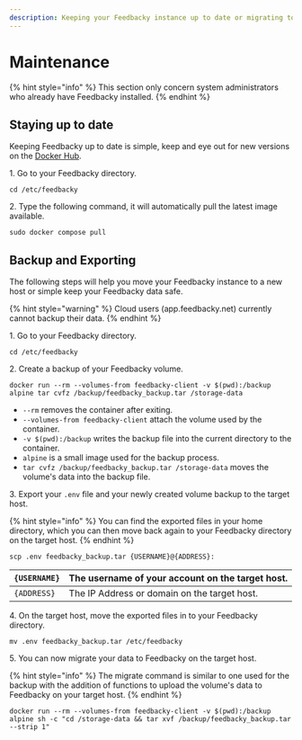 ```yaml
---
description: Keeping your Feedbacky instance up to date or migrating to a new host.
---
```


# Maintenance

{% hint style="info" %}
This section only concern system administrators who already have Feedbacky installed.
{% endhint %}

## Staying up to date

Keeping Feedbacky up to date is simple, keep and eye out for new versions on the [Docker Hub](https://hub.docker.com/u/plajer).

1\. Go to your Feedbacky directory.

```
cd /etc/feedbacky
```

2\. Type the following command, it will automatically pull the latest image available.

```
sudo docker compose pull
```

## Backup and Exporting

The following steps will help you move your Feedbacky instance to a new host or simple keep your Feedbacky data safe.

{% hint style="warning" %}
Cloud users (app.feedbacky.net) currently cannot backup their data.
{% endhint %}

1\. Go to your Feedbacky directory.

```
cd /etc/feedbacky
```

2\. Create a backup of your Feedbacky volume.

```
docker run --rm --volumes-from feedbacky-client -v $(pwd):/backup alpine tar cvfz /backup/feedbacky_backup.tar /storage-data
```

* `--rm` removes the container after exiting.
* `--volumes-from feedbacky-client` attach the volume used by the container.
* `-v $(pwd):/backup` writes the backup file into the current directory to the container.
* `alpine` is a small image used for the backup process.
* `tar cvfz /backup/feedbacky_backup.tar /storage-data` moves the volume's data into the backup file.

3\. Export your `.env` file and your newly created volume backup to the target host.

{% hint style="info" %}
You can find the exported files in your home directory, which you can then move back again to your Feedbacky directory on the target host.
{% endhint %}

```
scp .env feedbacky_backup.tar {USERNAME}@{ADDRESS}:
```

| `{USERNAME}` | The username of your account on the target host. |
| ------------ | ------------------------------------------------ |
| `{ADDRESS}`  | The IP Address or domain on the target host.     |

4\. On the target host, move the exported files in to your Feedbacky directory.

```
mv .env feedbacky_backup.tar /etc/feedbacky
```

5\. You can now migrate your data to Feedbacky on the target host.

{% hint style="info" %}
The migrate command is similar to one used for the backup with the addition of functions to upload the volume's data to Feedbacky on your target host.
{% endhint %}

```
docker run --rm --volumes-from feedbacky-client -v $(pwd):/backup alpine sh -c "cd /storage-data && tar xvf /backup/feedbacky_backup.tar --strip 1"
```
